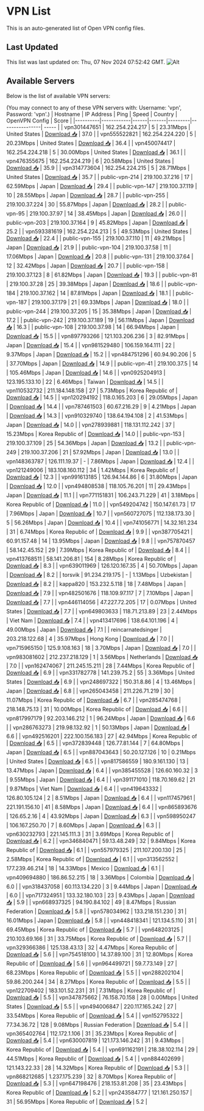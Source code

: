 # VPN List

This is an auto-generated list of Open VPN config files.

## Last Updated

This list was last updated on: Thu, 07 Nov 2024 07:52:42 GMT.
![Alt](https://repobeats.axiom.co/api/embed/186b98318ef1479477931607c1ad7d823f12451f.svg "Repobeats analytics image")

## Available Servers

Below is the list of available VPN servers:

(You may connect to any of these VPN servers with: Username: 'vpn', Password: 'vpn'.)
| Hostname | IP Address | Ping | Speed | Country | OpenVPN Config | Score |
|----------|------------|------|-------|---------|----------------| ----- |
| vpn301447651 | 162.254.224.217 | 5 | 23.31Mbps | United States | [Download 📥](./configs/server_0_US.ovpn) | 37.0 |
| vpn555522821 | 162.254.224.220 | 5 | 20.23Mbps | United States | [Download 📥](./configs/server_1_US.ovpn) | 36.4 |
| vpn450074417 | 162.254.224.218 | 5 | 30.00Mbps | United States | [Download 📥](./configs/server_2_US.ovpn) | 36.1 |
| vpn476355675 | 162.254.224.219 | 6 | 20.58Mbps | United States | [Download 📥](./configs/server_3_US.ovpn) | 35.9 |
| vpn314773604 | 162.254.224.215 | 5 | 28.71Mbps | United States | [Download 📥](./configs/server_4_US.ovpn) | 35.7 |
| public-vpn-214 | 219.100.37.216 | 17 | 62.59Mbps | Japan | [Download 📥](./configs/server_5_JP.ovpn) | 29.4 |
| public-vpn-147 | 219.100.37.119 | 10 | 28.55Mbps | Japan | [Download 📥](./configs/server_6_JP.ovpn) | 28.7 |
| public-vpn-255 | 219.100.37.224 | 30 | 55.87Mbps | Japan | [Download 📥](./configs/server_7_JP.ovpn) | 28.2 |
| public-vpn-95 | 219.100.37.97 | 14 | 38.45Mbps | Japan | [Download 📥](./configs/server_8_JP.ovpn) | 26.0 |
| public-vpn-203 | 219.100.37.164 | 9 | 45.82Mbps | Japan | [Download 📥](./configs/server_9_JP.ovpn) | 25.2 |
| vpn593381619 | 162.254.224.213 | 5 | 49.53Mbps | United States | [Download 📥](./configs/server_10_US.ovpn) | 22.4 |
| public-vpn-155 | 219.100.37.110 | 11 | 49.21Mbps | Japan | [Download 📥](./configs/server_11_JP.ovpn) | 21.9 |
| public-vpn-104 | 219.100.37.58 | 11 | 17.06Mbps | Japan | [Download 📥](./configs/server_12_JP.ovpn) | 20.8 |
| public-vpn-131 | 219.100.37.64 | 12 | 32.42Mbps | Japan | [Download 📥](./configs/server_13_JP.ovpn) | 20.7 |
| public-vpn-158 | 219.100.37.123 | 8 | 61.82Mbps | Japan | [Download 📥](./configs/server_14_JP.ovpn) | 19.3 |
| public-vpn-81 | 219.100.37.28 | 25 | 39.38Mbps | Japan | [Download 📥](./configs/server_15_JP.ovpn) | 18.6 |
| public-vpn-184 | 219.100.37.162 | 14 | 87.81Mbps | Japan | [Download 📥](./configs/server_16_JP.ovpn) | 18.1 |
| public-vpn-187 | 219.100.37.179 | 21 | 69.33Mbps | Japan | [Download 📥](./configs/server_17_JP.ovpn) | 18.0 |
| public-vpn-244 | 219.100.37.205 | 15 | 35.38Mbps | Japan | [Download 📥](./configs/server_18_JP.ovpn) | 17.2 |
| public-vpn-242 | 219.100.37.189 | 19 | 56.11Mbps | Japan | [Download 📥](./configs/server_19_JP.ovpn) | 16.3 |
| public-vpn-108 | 219.100.37.98 | 14 | 66.94Mbps | Japan | [Download 📥](./configs/server_20_JP.ovpn) | 15.5 |
| vpn897793266 | 121.103.206.236 | 3 | 82.91Mbps | Japan | [Download 📥](./configs/server_21_JP.ovpn) | 15.4 |
| vpn981529480 | 106.159.164.111 | 22 | 9.37Mbps | Japan | [Download 📥](./configs/server_22_JP.ovpn) | 15.2 |
| vpn484751296 | 60.94.90.206 | 5 | 37.70Mbps | Japan | [Download 📥](./configs/server_23_JP.ovpn) | 14.9 |
| public-vpn-41 | 219.100.37.5 | 14 | 105.46Mbps | Japan | [Download 📥](./configs/server_24_JP.ovpn) | 14.6 |
| vpn0925204913 | 123.195.133.10 | 22 | 6.46Mbps | Taiwan | [Download 📥](./configs/server_25_TW.ovpn) | 14.5 |
| vpn110532732 | 211.184.148.158 | 27 | 5.73Mbps | Korea Republic of | [Download 📥](./configs/server_26_KR.ovpn) | 14.5 |
| vpn120294192 | 118.0.165.203 | 6 | 29.05Mbps | Japan | [Download 📥](./configs/server_27_JP.ovpn) | 14.4 |
| vpn787461503 | 60.67.216.29 | 9 | 4.21Mbps | Japan | [Download 📥](./configs/server_28_JP.ovpn) | 14.3 |
| vpn910329740 | 138.64.194.108 | 2 | 41.53Mbps | Japan | [Download 📥](./configs/server_29_JP.ovpn) | 14.0 |
| vpn278939881 | 118.131.112.242 | 37 | 15.23Mbps | Korea Republic of | [Download 📥](./configs/server_30_KR.ovpn) | 14.0 |
| public-vpn-153 | 219.100.37.109 | 25 | 54.36Mbps | Japan | [Download 📥](./configs/server_31_JP.ovpn) | 13.2 |
| public-vpn-249 | 219.100.37.206 | 21 | 57.92Mbps | Japan | [Download 📥](./configs/server_32_JP.ovpn) | 13.0 |
| vpn148363787 | 126.111.19.37 | - | 7.86Mbps | Japan | [Download 📥](./configs/server_33_JP.ovpn) | 12.4 |
| vpn121249006 | 183.108.160.112 | 34 | 1.42Mbps | Korea Republic of | [Download 📥](./configs/server_34_KR.ovpn) | 12.3 |
| vpn991613185 | 126.94.144.86 | 6 | 31.80Mbps | Japan | [Download 📥](./configs/server_35_JP.ovpn) | 12.0 |
| vpn494808538 | 118.105.76.201 | 11 | 29.43Mbps | Japan | [Download 📥](./configs/server_36_JP.ovpn) | 11.1 |
| vpn771151831 | 106.243.71.229 | 41 | 3.18Mbps | Korea Republic of | [Download 📥](./configs/server_37_KR.ovpn) | 11.0 |
| vpn549204742 | 150.147.61.73 | 17 | 7.96Mbps | Japan | [Download 📥](./configs/server_38_JP.ovpn) | 10.7 |
| vpn560727075 | 112.138.173.30 | 5 | 56.26Mbps | Japan | [Download 📥](./configs/server_39_JP.ovpn) | 10.4 |
| vpn741056771 | 14.32.161.234 | 31 | 6.74Mbps | Korea Republic of | [Download 📥](./configs/server_40_KR.ovpn) | 9.9 |
| vpn387705421 | 60.91.157.48 | 14 | 13.95Mbps | Japan | [Download 📥](./configs/server_41_JP.ovpn) | 9.8 |
| vpn757870457 | 58.142.45.152 | 29 | 7.39Mbps | Korea Republic of | [Download 📥](./configs/server_42_KR.ovpn) | 8.4 |
| vpn413768511 | 58.141.206.81 | 154 | 8.28Mbps | Korea Republic of | [Download 📥](./configs/server_43_KR.ovpn) | 8.3 |
| vpn639011969 | 126.120.167.35 | 4 | 50.70Mbps | Japan | [Download 📥](./configs/server_44_JP.ovpn) | 8.2 |
| torsvik | 91.234.219.175 | - | 1.13Mbps | Uzbekistan | [Download 📥](./configs/server_45_UZ.ovpn) | 8.2 |
| kappa820 | 153.232.5.118 | 18 | 7.48Mbps | Japan | [Download 📥](./configs/server_46_JP.ovpn) | 7.9 |
| vpn482501676 | 118.109.97.117 | 7 | 7.10Mbps | Japan | [Download 📥](./configs/server_47_JP.ovpn) | 7.7 |
| vpn446114056 | 47.227.72.205 | 17 | 0.07Mbps | United States | [Download 📥](./configs/server_48_US.ovpn) | 7.7 |
| vpn649803633 | 118.71.213.89 | 23 | 2.44Mbps | Viet Nam | [Download 📥](./configs/server_49_VN.ovpn) | 7.4 |
| vpn413417696 | 138.64.101.196 | 4 | 49.00Mbps | Japan | [Download 📥](./configs/server_50_JP.ovpn) | 7.1 |
| reincarnatedsinger | 203.218.122.68 | 4 | 35.97Mbps | Hong Kong | [Download 📥](./configs/server_51_HK.ovpn) | 7.0 |
| vpn715965150 | 125.9.108.163 | 18 | 3.70Mbps | Japan | [Download 📥](./configs/server_52_JP.ovpn) | 7.0 |
| vpn983081602 | 212.237.218.129 | 1 | 3.56Mbps | Netherlands | [Download 📥](./configs/server_53_NL.ovpn) | 7.0 |
| vpn162474067 | 211.245.15.211 | 28 | 7.44Mbps | Korea Republic of | [Download 📥](./configs/server_54_KR.ovpn) | 6.9 |
| vpn331782778 | 141.239.75.2 | 55 | 3.36Mbps | United States | [Download 📥](./configs/server_55_US.ovpn) | 6.9 |
| vpn248697322 | 150.31.8.86 | 4 | 13.46Mbps | Japan | [Download 📥](./configs/server_56_JP.ovpn) | 6.8 |
| vpn265043458 | 211.226.71.219 | 30 | 11.07Mbps | Korea Republic of | [Download 📥](./configs/server_57_KR.ovpn) | 6.7 |
| vpn285474768 | 218.148.75.13 | 31 | 10.00Mbps | Korea Republic of | [Download 📥](./configs/server_58_KR.ovpn) | 6.6 |
| vpn817997179 | 92.203.146.212 | 1 | 96.24Mbps | Japan | [Download 📥](./configs/server_59_JP.ovpn) | 6.6 |
| vpn286763273 | 219.98.132.92 | 1 | 50.13Mbps | Japan | [Download 📥](./configs/server_60_JP.ovpn) | 6.6 |
| vpn492516201 | 222.100.156.183 | 27 | 42.94Mbps | Korea Republic of | [Download 📥](./configs/server_61_KR.ovpn) | 6.5 |
| vpn372839448 | 126.77.81.144 | 7 | 64.80Mbps | Japan | [Download 📥](./configs/server_62_JP.ovpn) | 6.5 |
| vpn887043643 | 50.20.127.126 | 10 | 0.21Mbps | United States | [Download 📥](./configs/server_63_US.ovpn) | 6.5 |
| vpn817586559 | 180.9.161.130 | 13 | 13.47Mbps | Japan | [Download 📥](./configs/server_64_JP.ovpn) | 6.4 |
| vpn385455528 | 126.60.160.32 | 3 | 9.55Mbps | Japan | [Download 📥](./configs/server_65_JP.ovpn) | 6.4 |
| vpn391171010 | 118.70.169.62 | 21 | 9.87Mbps | Viet Nam | [Download 📥](./configs/server_66_VN.ovpn) | 6.4 |
| vpn419643332 | 126.80.105.124 | 2 | 8.51Mbps | Japan | [Download 📥](./configs/server_67_JP.ovpn) | 6.4 |
| vpn117457961 | 221.191.156.10 | 41 | 8.58Mbps | Japan | [Download 📥](./configs/server_68_JP.ovpn) | 6.4 |
| vpn865893676 | 126.65.2.16 | 4 | 43.92Mbps | Japan | [Download 📥](./configs/server_69_JP.ovpn) | 6.3 |
| vpn598950247 | 106.167.250.70 | 7 | 8.60Mbps | Japan | [Download 📥](./configs/server_70_JP.ovpn) | 6.3 |
| vpn630232793 | 221.145.111.3 | 31 | 3.69Mbps | Korea Republic of | [Download 📥](./configs/server_71_KR.ovpn) | 6.2 |
| vpn346840471 | 59.13.48.249 | 32 | 9.84Mbps | Korea Republic of | [Download 📥](./configs/server_72_KR.ovpn) | 6.1 |
| vpn557979325 | 211.107.200.130 | 25 | 2.58Mbps | Korea Republic of | [Download 📥](./configs/server_73_KR.ovpn) | 6.1 |
| vpn313562552 | 177.239.46.214 | 18 | 14.33Mbps | Mexico | [Download 📥](./configs/server_74_MX.ovpn) | 6.1 |
| vpn409694880 | 186.86.52.215 | 18 | 3.36Mbps | Colombia | [Download 📥](./configs/server_75_CO.ovpn) | 6.0 |
| vpn318437058 | 60.113.134.220 | 3 | 9.44Mbps | Japan | [Download 📥](./configs/server_76_JP.ovpn) | 6.0 |
| vpn717324951 | 133.32.180.103 | 23 | 9.43Mbps | Japan | [Download 📥](./configs/server_77_JP.ovpn) | 5.9 |
| vpn668937325 | 94.190.84.102 | 49 | 8.47Mbps | Russian Federation | [Download 📥](./configs/server_78_RU.ovpn) | 5.8 |
| vpn578034962 | 133.218.151.230 | 31 | 16.01Mbps | Japan | [Download 📥](./configs/server_79_JP.ovpn) | 5.8 |
| vpn448418341 | 121.134.5.110 | 31 | 69.45Mbps | Korea Republic of | [Download 📥](./configs/server_80_KR.ovpn) | 5.7 |
| vpn648203125 | 210.103.69.166 | 31 | 33.75Mbps | Korea Republic of | [Download 📥](./configs/server_81_KR.ovpn) | 5.7 |
| vpn329366386 | 125.138.43.13 | 32 | 4.47Mbps | Korea Republic of | [Download 📥](./configs/server_82_KR.ovpn) | 5.6 |
| vpn754518100 | 14.37.89.100 | 31 | 12.80Mbps | Korea Republic of | [Download 📥](./configs/server_83_KR.ovpn) | 5.6 |
| vpn964499721 | 59.7.73.149 | 27 | 68.23Mbps | Korea Republic of | [Download 📥](./configs/server_84_KR.ovpn) | 5.5 |
| vpn288202104 | 59.86.200.244 | 34 | 8.27Mbps | Korea Republic of | [Download 📥](./configs/server_85_KR.ovpn) | 5.5 |
| vpn122709402 | 183.101.52.231 | 31 | 7.31Mbps | Korea Republic of | [Download 📥](./configs/server_86_KR.ovpn) | 5.5 |
| vpn347875662 | 76.158.70.158 | 28 | 0.00Mbps | United States | [Download 📥](./configs/server_87_US.ovpn) | 5.5 |
| vpn494006847 | 220.117.165.242 | 27 | 33.54Mbps | Korea Republic of | [Download 📥](./configs/server_88_KR.ovpn) | 5.4 |
| vpn152795322 | 77.34.36.72 | 128 | 9.08Mbps | Russian Federation | [Download 📥](./configs/server_89_RU.ovpn) | 5.4 |
| vpn365402764 | 112.172.1.106 | 31 | 35.23Mbps | Korea Republic of | [Download 📥](./configs/server_90_KR.ovpn) | 5.4 |
| vpn630007819 | 121.173.146.242 | 31 | 9.43Mbps | Korea Republic of | [Download 📥](./configs/server_91_KR.ovpn) | 5.4 |
| vpn691162191 | 218.38.102.114 | 29 | 44.51Mbps | Korea Republic of | [Download 📥](./configs/server_92_KR.ovpn) | 5.4 |
| vpn884402699 | 121.143.22.33 | 28 | 14.32Mbps | Korea Republic of | [Download 📥](./configs/server_93_KR.ovpn) | 5.3 |
| vpn868212685 | 1.237.175.239 | 32 | 8.70Mbps | Korea Republic of | [Download 📥](./configs/server_94_KR.ovpn) | 5.3 |
| vpn647198476 | 218.153.81.208 | 35 | 23.43Mbps | Korea Republic of | [Download 📥](./configs/server_95_KR.ovpn) | 5.2 |
| vpn243584777 | 121.161.250.157 | 31 | 56.95Mbps | Korea Republic of | [Download 📥](./configs/server_96_KR.ovpn) | 5.2 |
